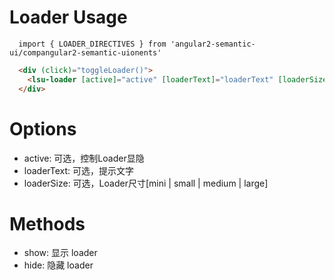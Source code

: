 # Loader Usage

```typesctript
  import { LOADER_DIRECTIVES } from 'angular2-semantic-ui/compangular2-semantic-uionents'
```
```html
  <div (click)="toggleLoader()">
    <lsu-loader [active]="active" [loaderText]="loaderText" [loaderSize]="loaderSize"></lsu-loader>
  </div>
```

# Options
- active: 可选，控制Loader显隐
- loaderText: 可选，提示文字
- loaderSize: 可选，Loader尺寸[mini | small | medium | large]

# Methods
- show: 显示 loader 
- hide: 隐藏 loader
